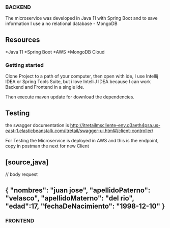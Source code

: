### BACKEND
The microservice was developed in Java 11 with Spring Boot and to save information I use a no relational database - MongoDB

## Resources
*Java 11
*Spring Boot
*AWS
*MongoDB Cloud


### Getting started

Clone Project to a path of your computer, then open with ide, I use Intellij IDEA or Spring Tools Suite,
but i love IntelliJ IDEA because I can work Backend and Frontend in a single ide.

Then execute maven update for download the dependencies.

## Testing
the swagger documentation is
http://itretailmscliente-env.g3aeth4psa.us-east-1.elasticbeanstalk.com/itretail/swagger-ui.html#/client-controller/

For Testing the Microservice is deployed in AWS and this is the endpoint, copy in postman the next
for new Client


[source,java]
----
// body request

 {
        "nombres": "juan jose",
        "apellidoPaterno": "velasco",
        "apellidoMaterno": "del rio",
        "edad":17,
        "fechaDeNacimiento": "1998-12-10"
}
----


### FRONTEND


 
